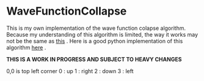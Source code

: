 # WaveFunctionCollapse

This is my own implementation of the wave function colapse algorithm.
Because my understanding of this algorithm is limited, the way it works may not be the same as [this](https://github.com/mxgmn/WaveFunctionCollapse) .
Here is a good python implementation of this algorithm [here](https://github.com/ikarth/wfc_2019f) . 

**THIS IS A WORK IN PROGRESS AND SUBJECT TO HEAVY CHANGES**

 0,0 is top left corner
 0 : up
 1 : right
 2 : down
 3 : left
